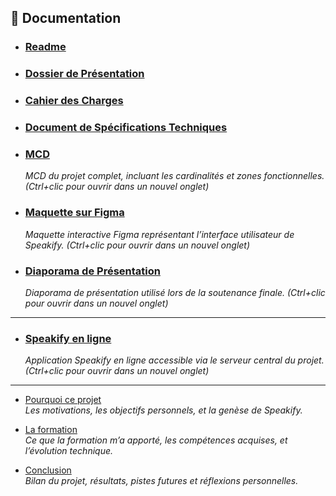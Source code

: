 ## 📄 Documentation

- ### [Readme](https://github.com/BlackSheep-78/speakify/blob/main/README.md)

- ### [Dossier de Présentation](docs/today/presentation.md)

- ### [Cahier des Charges](docs/today/statement_of_work.fr.md)

- ### [Document de Spécifications Techniques](/docs/today/technical_specification_document.fr.md)

- ### [MCD](/docs/today/MCD.pdf)
  _MCD du projet complet, incluant les cardinalités et zones fonctionnelles. (Ctrl+clic pour ouvrir dans un nouvel onglet)_

- ### [Maquette sur Figma](https://www.figma.com/proto/KVXW8xRzNIM24ZjB4duoUe/Speakify?node-id=3-13&p=f&t=yNHp8yvKNKKr6bk2-0&scaling=min-zoom&content-scaling=fixed&page-id=0%3A1)
  _Maquette interactive Figma représentant l’interface utilisateur de Speakify. (Ctrl+clic pour ouvrir dans un nouvel onglet)_

- ### [Diaporama de Présentation](https://docs.google.com/presentation/d/1PBIGio4ludcBh7yNv26cniMTyn6ENDHb0blfyW2BNMo/present)
  _Diaporama de présentation utilisé lors de la soutenance finale. (Ctrl+clic pour ouvrir dans un nouvel onglet)_

---

- ### [Speakify en ligne](http://speakify.blacksheep-node-c04fe.com/)
  _Application Speakify en ligne accessible via le serveur central du projet. (Ctrl+clic pour ouvrir dans un nouvel onglet)_

---

- [Pourquoi ce projet](./docs/today/pourquoi-ce-projet.md)  
  _Les motivations, les objectifs personnels, et la genèse de Speakify._

- [La formation](./docs/today/la-formation.md)  
  _Ce que la formation m’a apporté, les compétences acquises, et l’évolution technique._

- [Conclusion](./docs/today/conclusion.md)  
  _Bilan du projet, résultats, pistes futures et réflexions personnelles._




  
